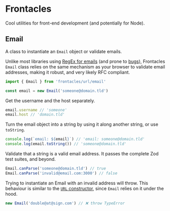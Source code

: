 # Frontacles

Cool utilities for front-end development (and potentially for Node).

## Email

A class to instantiate an `Email` object or validate emails.

Unlike most libraries using [RegEx for emails](https://github.com/colinhacks/zod/blob/e2b9a5f9ac67d13ada61cd8e4b1385eb850c7592/src/types.ts#L648-L663) (and prone to [bugs](https://github.com/colinhacks/zod/issues/3913)), Frontacles `Email` class relies on the same mechanism as your browser to validate email addresses, making it robust, and very likely RFC compliant.

```js
import { Email } from 'frontacles/url/email'

const email = new Email('someone@domain.tld')
```

Get the username and the host separately.

```js
email.username // 'someone'
email.host // 'domain.tld'
```

Turn the email object into a string by using it along another string, or use `toString`.

```js
console.log(`email: ${email}`) // 'email: someone@domain.tld'
console.log(email.toString()) // 'someone@domain.tld'
```

Validate that a string is a valid email address. It passes the complete Zod test suites, and beyond.

```js
Email.canParse('someone@domain.tld') // true
Email.canParse('invalid@email.com:3000') // false
```

Trying to instantiate an Email with an invalid address will throw. This behaviour is similar to the [`URL` constructor](https://developer.mozilla.org/en-US/docs/Web/API/URL/URL), since `Email` relies on it under the hood.

```js
new Email('double@at@sign.com') // ❌ throw TypeError
```
